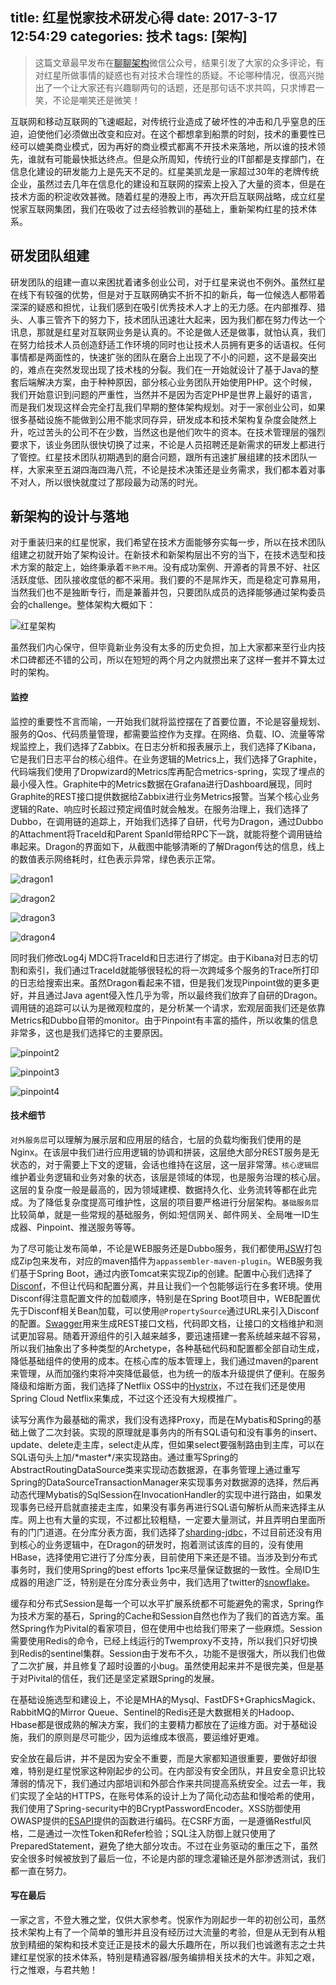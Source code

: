 title: 红星悦家技术研发心得
date: 2017-3-17 12:54:29
categories: 技术
tags: [架构]
----

> 这篇文章最早发布在[聊聊架构](http://mp.weixin.qq.com/s?__biz=MzA5Nzc4OTA1Mw==&mid=2659599087&idx=1&sn=b113e5fbfccd8145a61f026250e08081&chksm=8be997fdbc9e1eebaba52b4b2a0606acfb50f78ee5267d3b8912866039960f31f57438bfbd54&mpshare=1&scene=5&srcid=0324MRCZlO2zYn4Ly3TZhr4D#rd)微信公众号，结果引发了大家的众多评论，有对红星所做事情的疑惑也有对技术合理性的质疑。不论哪种情况，很高兴抛出了一个让大家还有兴趣聊两句的话题，还是那句话不求共鸣，只求博君一笑，不论是嘲笑还是微笑！


互联网和移动互联网的飞速崛起，对传统行业造成了破坏性的冲击和几乎窒息的压迫，迫使他们必须做出改变和应对。在这个都想拿到船票的时刻，技术的重要性已经可以媲美商业模式，因为再好的商业模式都离不开技术来落地，所以谁的技术领先，谁就有可能最快抵达终点。但是众所周知，传统行业的IT部都是支撑部门，在信息化建设的研发能力上是先天不足的。红星美凯龙是一家超过30年的老牌传统企业，虽然过去几年在信息化的建设和互联网的探索上投入了大量的资本，但是在技术方面的积淀收效甚微。随着红星的港股上市，再次开启互联网战略，成立红星悦家互联网集团，我们在吸收了过去经验教训的基础上，重新架构红星的技术体系。

<!--more-->

## 研发团队组建
研发团队的组建一直以来困扰着诸多创业公司，对于红星来说也不例外。虽然红星在线下有较强的优势，但是对于互联网确实不折不扣的新兵，每一位候选人都带着深深的疑惑和担忧，让我们感到在吸引优秀技术人才上的无力感。在内部推荐、猎头、人事三管齐下的努力下，技术团队迅速壮大起来，因为我们都在努力传达一个讯息，那就是红星对互联网业务是认真的。不论是做人还是做事，就怕认真，我们在努力给技术人员创造舒适工作环境的同时也让技术人员拥有更多的话语权。任何事情都是两面性的，快速扩张的团队在磨合上出现了不小的问题，这不是最突出的，难点在突然发现出现了技术栈的分裂。我们在一开始就设计了基于Java的整套后端解决方案，由于种种原因，部分核心业务团队开始使用PHP。这个时候，我们开始意识到问题的严重性，当然并不是因为否定PHP是世界上最好的语言，而是我们发现这样会完全打乱我们早期的整体架构规划。对于一家创业公司，如果很多基础设施不能做到公用不能求同存异，研发成本和技术架构复杂度会陡然上升，吃过苦头的公司不在少数，当然这也是他们吹牛的资本。在技术管理层的强烈要求下，该业务团队很快切换了过来，不论是人员招聘还是新需求的研发上都进行了管控。红星技术团队初期遇到的磨合问题，跟所有迅速扩展组建的技术团队一样，大家来至五湖四海四海八荒，不论是技术决策还是业务需求，我们都本着对事不对人，所以很快就度过了那段最为动荡的时光。

## 新架构的设计与落地
对于重装归来的红星悦家，我们希望在技术方面能够夯实每一步，所以在技术团队组建之初就开始了架构设计。在新技术和新架构层出不穷的当下，在技术选型和技术方案的敲定上，始终秉承着`不熟不用`。没有成功案例、开源者的背景不好、社区活跃度低、团队接收度低的都不采用。我们要的不是屌炸天，而是稳定可靠易用，当然我们也不是独断专行，而是兼蓄并包，只要团队成员的选择能够通过架构委员会的challenge。整体架构大概如下：

![红星架构](/images/mmall_architecture.png)

虽然我们内心保守，但毕竟新业务没有太多的历史负担，加上大家都来至行业内技术口碑都还不错的公司，所以在短短的两个月之内就攒出来了这样一套并不算太过时的架构。

#### 监控
监控的重要性不言而喻，一开始我们就将监控摆在了首要位置，不论是容量规划、服务的Qos、代码质量管理，都需要监控作为支撑。在网络、负载、IO、流量等常规监控上，我们选择了Zabbix。在日志分析和报表展示上，我们选择了Kibana，它是我们日志平台的核心组件。在业务逻辑的Metrics上，我们选择了Graphite，代码端我们使用了Dropwizard的Metrics库再配合metrics-spring，实现了埋点的最小侵入性。Graphite中的Metrics数据在Grafana进行Dashboard展现，同时Graphite的REST接口提供数据给Zabbix进行业务Metrics报警。当某个核心业务逻辑的Rate、响应时长超过预定阀值时就会触发。在服务治理上，我们选择了Dubbo，在调用链的追踪上，开始我们选择了自研，代号为Dragon，通过Dubbo的Attachment将TraceId和Parent SpanId带给RPC下一跳，就能将整个调用链给串起来。Dragon的界面如下，从截图中能够清晰的了解Dragon传达的信息，线上的数值表示网络耗时，红色表示异常，绿色表示正常。

![dragon1](/images/dragon1.png)

![dragon2](/images/dragon2.png)

![dragon3](/images/dragon3.png)

![dragon4](/images/dragon4.png)

同时我们修改Log4j MDC将TraceId和日志进行了绑定。由于Kibana对日志的切割和索引，我们通过TraceId就能够很轻松的将一次跨域多个服务的Trace所打印的日志给搜索出来。虽然Dragon看起来不错，但是我们发现Pinpoint做的更多更好，并且通过Java agent侵入性几乎为零，所以最终我们放弃了自研的Dragon。调用链的追踪可以认为是微观粒度的，是分析某一个请求，宏观层面我们还是依靠Metrics和Dubbo自带的monitor。由于Pinpoint有丰富的插件，所以收集的信息非常多，这也是我们选择它的主要原因。

![pinpoint2](/images/pinpoint2.png)

![pinpoint3](/images/pinpoint3.png)

![pinpoint4](/images/pinpoint4.png)


#### 技术细节
`对外服务层`可以理解为展示层和应用层的结合，七层的负载均衡我们使用的是Nginx。在该层中我们进行应用逻辑的协调和拼装，这层绝大部分REST服务是无状态的，对于需要上下文的逻辑，会话也维持在这层，这一层非常薄。`核心逻辑层`维护着业务逻辑和业务对象的状态，该层是领域的体现，也是服务治理的核心层。这层的复杂度一般是最高的，因为领域建模、数据持久化、业务流转等都在此完成。为了降低复杂度提高可维护性，这层的项目要严格进行分层架构。`基础服务层`比较简单，就是一些常规的基础服务，例如:短信网关、邮件网关、全局唯一ID生成器、Pinpoint、推送服务等等。


为了尽可能让发布简单，不论是WEB服务还是Dubbo服务，我们都使用[JSW](https://wrapper.tanukisoftware.com/doc/english/download.jsp)打包成Zip包来发布，对应的maven插件为`appassembler-maven-plugin`。WEB服务我们基于Spring Boot，通过内嵌Tomcat来实现Zip的创建。配置中心我们选择了[Disconf](https://github.com/knightliao/disconf)，不但让代码和配置分离，并且让我们一个包能够运行在多套环境。使用Disconf得注意配置文件的加载顺序，特别是在Spring Boot项目中，WEB配置优先于Disconf相关Bean加载，可以使用`@PropertySource`通过URL来引入Disconf的配置。[Swagger](http://swagger.io/)用来生成REST接口文档，代码即文档，让接口的文档维护和测试更加容易。随着开源组件的引入越来越多，要迅速搭建一套系统越来越不容易，所以我们抽象出了多种类型的Archetype，各种基础代码和配置都全部自动生成，降低基础组件的使用的成本。在核心库的版本管理上，我们通过maven的parent来管理，从而加强约束将冲突降低最低，也为统一的版本升级提供了便利。在服务降级和熔断方面，我们选择了Netflix OSS中的[Hystrix](https://github.com/Netflix/Hystrix)，不过在我们还是使用Spring Cloud Netflix来集成，不过这个还没有大规模推广。


读写分离作为最基础的需求，我们没有选择Proxy，而是在Mybatis和Spring的基础上做了二次封装。实现的原理就是事务内的所有SQL语句和没有事务的insert、update、delete走主库，select走从库，但如果select要强制路由到主库，可以在SQL语句头上加/\*master\*/来实现路由。通过重写Spring的AbstractRoutingDataSource类来实现动态数据源，在事务管理上通过重写Spring的DataSourceTransactionManager来实现事务对数据源的选择，然后再动态代理Mybatis的SqlSession在InvocationHandler的实现中进行路由，如果发现事务已经开启就直接走主库，如果没有事务再进行SQL语句解析从而来选择主从库。网上也有大量的实现，不过都比较粗糙，一定要大量测试，并且弄明白里面所有的门门道道。在分库分表方面，我们选择了[sharding-jdbc](https://github.com/dangdangdotcom/sharding-jdbc)，不过目前还没有用到核心的业务逻辑中，在Dragon的研发时，抱着测试该库的目的，没有使用HBase，选择使用它进行了分库分表，目前使用下来还是不错。当涉及到分布式事务时，我们使用Spring的best efforts 1pc来尽量保证数据的一致性。全局ID生成器的用途广泛，特别是在分库分表业务中，我们选用了twitter的[snowflake](https://blog.twitter.com/2010/announcing-snowflake)。


缓存和分布式Session是每一个可以水平扩展系统都不可能避免的需求，Spring作为技术方案的基石，Spring的Cache和Session自然也作为了我们的首选方案。虽然Spring作为Pivital的看家项目，但在使用中也给我们带来了一些麻烦。Session需要使用Redis的命令，已经上线运行的Twemproxy不支持，所以我们只好切换到Redis的sentinel集群。Session由于发布不久，功能不是很强大，所以我们也做了二次扩展，并且修复了超时设置的小bug。虽然使用起来并不是很完美，但是基于对Pivital的信任，我们还是坚定紧跟Spring的发展。


在基础设施选型和建设上，不论是MHA的Mysql、FastDFS+GraphicsMagick、RabbitMQ的Mirror Queue、Sentinel的Redis还是大数据相关的Hadoop、Hbase都是很成熟的解决方案，我们的主要精力都放在了运维方面。对于基础设施，我们的原则是尽可能少，因为运维成本很高，要运维好更难。

安全放在最后讲，并不是因为安全不重要，而是大家都知道很重要，要做好却很难，特别是红星悦家这种刚起步的公司。在内部没有安全团队，并且安全意识比较薄弱的情况下，我们通过内部培训和外部合作来共同提高系统安全。过去一年，我们实现了全站的HTTPS，在账号体系的设计上为了简化动态盐和慢哈希的使用，我们使用了Spring-security中的BCryptPasswordEncoder。XSS防御使用OWASP提供的[ESAPI](https://www.owasp.org/index.php/ESAPI)提供的函数进行编码。在CSRF方面，一是遵循Restful风格，二是通过一次性Token和Refer检验；SQL注入防御上就只使用了PreparedStatement，避免了绝大部分攻击。不过在业务驱动的重压之下，虽然安全很多时候被放到了最后一位，不论是内部的理念灌输还是外部渗透测试，我们都一直在努力。

#### 写在最后
一家之言，不登大雅之堂，仅供大家参考。悦家作为刚起步一年的初创公司，虽然技术架构上有了一个简单的雏形并且没有经历过大流量的考验，但是从无到有从粗放到精细的架构和技术变迁正是技术的最大乐趣所在，所以我们也诚邀有志之士共建红星悦家的技术体系，特别是精通容器/服务编排相关技术的大牛。非知之艰，行之惟艰，与君共勉！
